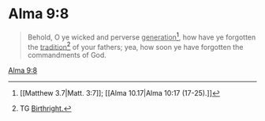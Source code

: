 # Alma 9:8

> Behold, O ye wicked and perverse <u>generation</u>[^a], how have ye forgotten the <u>tradition</u>[^b] of your fathers; yea, how soon ye have forgotten the commandments of God.

[Alma 9:8](https://www.churchofjesuschrist.org/study/scriptures/bofm/alma/9?lang=eng&id=p8#p8)


[^a]: [[Matthew 3.7|Matt. 3:7]]; [[Alma 10.17|Alma 10:17 (17-25).]]
[^b]: TG [Birthright.](https://www.churchofjesuschrist.org/study/scriptures/tg/birthright?lang=eng)
